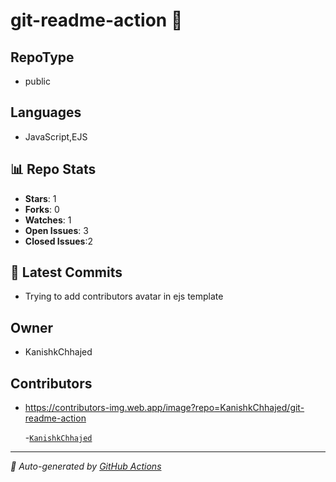 # git-readme-action 🔄

## RepoType
- public

## Languages
- JavaScript,EJS



## 📊 Repo Stats
- **Stars**: 1
- **Forks**: 0
- **Watches**: 1
- **Open Issues**: 3
- **Closed Issues**:2

## 🚀 Latest Commits
- Trying to add contributors avatar in ejs template

## Owner 
- KanishkChhajed

## Contributors
- https://contributors-img.web.app/image?repo=KanishkChhajed/git-readme-action


    -[`KanishkChhajed`](129)
    

---
*📌 Auto-generated by [GitHub Actions](https://github.com/KanishkChhajed/git-readme-action?tab=readme-ov-file)*